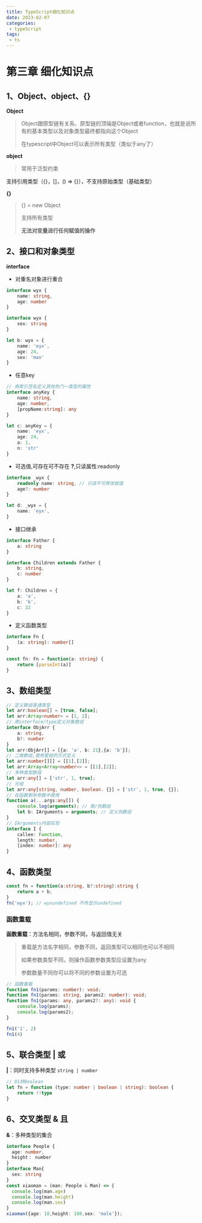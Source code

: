 ```yaml
---
title: TypeScript细化知识点
date: 2023-02-07
categories:
 - typeScript
tags:
 - ts
---
```


# 第三章 细化知识点

## 1、Object、object、{}

**Object**

> Object跟原型链有关系、原型链的顶端是Object或者function，也就是说所有的基本类型以及对象类型最终都指向这个Object
>
> 在typescript中Object可以表示所有类型（类似于any了）

**object**

> 常用于泛型约束

支持引用类型（{}，[]，() => {}），不支持原始类型（基础类型）

**{}**

> {} = new Object
>
> 支持所有类型
>
> **无法对变量进行任何赋值的操作**

## 2、接口和对象类型

**interface**

* 对重名对象进行重合

```typescript
interface wyx {
    name: string,
    age: number
}

interface wyx {
    sex: string
}

let b: wyx = {
    name: 'eyx',
    age: 24,
    sex: 'man'
}
```

* 任意key

```typescript
// 用索引签名定义其他热门一类型的属性
interface anyKey {
    name: string,
    age: number,
    [propName:string]: any
}

let c: anyKey = {
    name: 'eyx',
    age: 24,
    a: 1,
    n: 'str'
}
```

* 可选值,可存在可不存在 **?**,只读属性:readonly

```typescript
interface _wyx {
    readonly name: string, // 只读不可修改赋值
    age?: number
}

let d: _wyx = {
    name: 'eyx',
}
```

* 接口继承

```typescript
interface Father {
    a: string
}

interface Children extends Father {
    b: string,
    c: number
}

let f: Children = {
    a: 'a',
    b: 'b',
    c: 22
}
```

* 定义函数类型

```typescript
interface Fn {
    (a: string): number[]
}

const fn: Fn = function(a: string) {
    return [parseInt(a)]
}
```

## 3、数组类型

```typescript
// 定义数组普通类型
let arr:boolean[] = [true, false];
let arr:Array<number> = [1, 2];
// 用interface/type定义对象数组
interface ObjArr {
    a: string,
    b?: number
}
let arr:ObjArr[] = [{a: 'a', b: 21},{a: 'b'}];
// 二维数组,使用套娃的方式定义
let arr:number[][] = [[1],[2]];
let arr:Array<Array<number>> = [[1],[2]];
// 多种类型数组
let arr:any[] = ['str', 1, true];
// 元组
let arr:any[string, number, boolean. {}] = ['str', 1, true, {}];
// 在函数剩余参数中使用
function a(...args:any[]) {
    console.log(arguments); // 类/伪数组
    let b: IArguments = arguments; // 定义伪数组
}
// IArguments内部实现
interface I {
    callee: Function,
    length: number,
    [index: number]: any
}
```

## 4、函数类型

```typescript
const fn = function(a:string, b?:string):string {
    return a + b;
}
fn('wyx'); // wyxundefined 不传显示undefined
```

### 函数重载

**函数重载**：方法名相同，参数不同，与返回值无关

> 重载是方法名字相同，参数不同，返回类型可以相同也可以不相同
>
> 如果参数类型不同，则操作函数参数类型应设置为any
>
> 参数数量不同你可以将不同的参数设置为可选

```typescript
// 函数重载
function fn1(params: number): void;
function fn1(params: string, params2: number): void;
function fn1(params: any, params2?: any): void {
    console.log(params);
    console.log(params2);
}

fn1('1', 2)
fn1(4)
```

## 5、联合类型 | 或

**|**：同时支持多种类型 `string | number`

```typescript
// 01转Boolean
let fn = function (type: number | boolean | string): boolean {
	return !!type
}
```

## 6、交叉类型 & 且

**&**：多种类型的集合

```typescript
interface People {
  age: number,
  height： number
}
interface Man{
  sex: string
}
const xiaoman = (man: People & Man) => {
  console.log(man.age)
  console.log(man.height)
  console.log(man.sex)
}
xiaoman({age: 18,height: 180,sex: 'male'});
```

